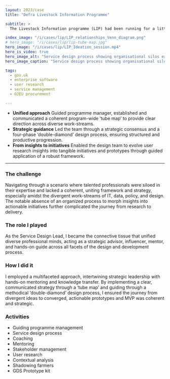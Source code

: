 ```yaml
---
layout: 2023/case
title: "Defra Livestock Information Programme"

subtitle: >
  The Livestock Information programme (LIP) had been running for a little over two years when I joined the team to lead the design of the service. Lots of work had been done, but nothing had been delivered yet, and passing Beta assessment did not seem like a possibility.

index_image: "/i/cases/lip/LIP_relationships_Venn_diagram.png"
# hero_image: "/i/cases/lip/lip-tube-map.jpg"
hero_image: "/i/cases/lip/LIP_Ideation_session.mp4"
hero_is_video: true
hero_image_alt: "Service design process showing organisational silos expressed as tube lines."
hero_image_caption: "Service design process showing organisational silos expressed as tube lines."

tags: 
  - gov.uk
  - enterprise software
  - user research
  - service management
  - OJEU procurement

---
```


- **Unified approach** Guided programme manager, established and communicated a coherent program-wide ‘tube map’ to provide clear direction across diverse work-streams.
- **Strategic guidance** Led the team through a strategic consensus and a four-phase ‘double-diamond’ design process, ensuring structured and productive progression.
- **From insights to initiatives** Enabled the design team to evolve user research insights into tangible initiatives and prototypes through guided application of a robust framework.
  
---

### The challenge

Navigating through a scenario where talented professionals were siloed in their expertise and lacked a coherent, uniting framework and strategy, especially amidst the divergent work-streams of IT, data, policy, and design. The notable absence of an organized process to morph insights into actionable initiatives further complicated the journey from research to delivery.

### The role I played

As the Service Design Lead, I became the connective tissue that unified diverse professional minds, acting as a strategic advisor, influencer, mentor, and hands-on guide across all facets of the design and development process.

### How I did it

I employed a multifaceted approach, intertwining strategic leadership with hands-on mentoring and knowledge transfer. By implementing a clear, communicated strategy through a ‘tube map’ and guiding through a methodical ‘double-diamond’ design process, I ensured the journey from divergent ideas to converged, actionable prototypes and MVP was coherent and strategic.

<!--

### The project in a bit more detail

In the deeper dive section below the fold, you can delve into the nitty-gritty of each activity and strategy employed, perhaps elaborating on specific challenges and breakthrough moments within each phase of the ‘double-diamond’ design process, showcasing actual prototypes, and detailing the final MVP specifications. This section can also highlight the methodologies used in workshops, research techniques employed, and nuances of the agile ceremonies designed, providing a comprehensive view into your expertise and approach towards complex service design and delivery.

### My delivery

-->


### Activities

- Guiding programme management
- Service design process
- Coaching
- Mentoring
- Stakeholder management
- User research
- Contextual analysis
- Shadowing farmers
- GDS Prototype kit
